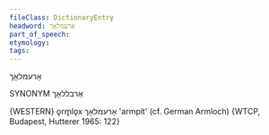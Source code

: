 ```yaml
---
fileClass: DictionaryEntry
headword: אָרעמלאָך
part_of_speech: 
etymology: 
tags: 
---
```

אָרעמלאָך

SYNONYM
אַרבללאָך

{WESTERN}
ǫrm̥lǫx אָרעמלאָך 'armpit' (cf. German Armloch) {WTCP, Budapest, Hutterer 1965: 122}